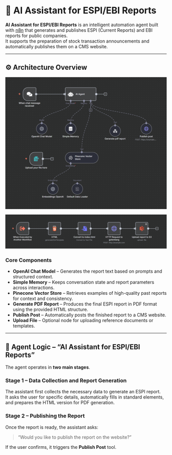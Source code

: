 # 🤖 AI Assistant for ESPI/EBI Reports

**AI Assistant for ESPI/EBI Reports** is an intelligent automation agent built with [n8n](https://n8n.io/) that generates and publishes ESPI (Current Reports) and EBI reports for public companies.  
It supports the preparation of stock transaction announcements and automatically publishes them on a CMS website.

---

## ⚙️ Architecture Overview

![Workflow](./screenshots/workflow.PNG)

![Workflow](./screenshots/sub-workflow.PNG)

### Core Components

- **OpenAI Chat Model** – Generates the report text based on prompts and structured context.
- **Simple Memory** – Keeps conversation state and report parameters across interactions.
- **Pinecone Vector Store** – Retrieves examples of high-quality past reports for context and consistency.
- **Generate PDF Report** – Produces the final ESPI report in PDF format using the provided HTML structure.
- **Publish Post** – Automatically posts the finished report to a CMS website.
- **Upload File** – Optional node for uploading reference documents or templates.

---

## 🧠 Agent Logic – “AI Assistant for ESPI/EBI Reports”

The agent operates in **two main stages**.

### **Stage 1 – Data Collection and Report Generation**

The assistant first collects the necessary data to generate an ESPI report.  
It asks the user for specific details, automatically fills in standard elements, and prepares the HTML version for PDF generation.

### **Stage 2 – Publishing the Report**


Once the report is ready, the assistant asks:

> “Would you like to publish the report on the website?”

If the user confirms, it triggers the **Publish Post** tool.
